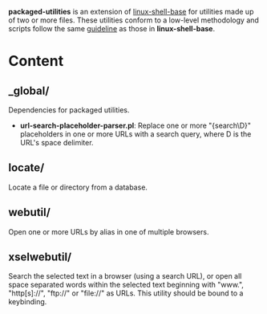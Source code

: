 
**packaged-utilities** is an extension of [linux-shell-base][linux-shell-base] for utilities made up of two or more files. These utilities conform to a low-level methodology and scripts follow the same [guideline][wiki-Guideline-for-Scripts] as those in **linux-shell-base**.

# Content

## _global/

Dependencies for packaged utilities.

* **url-search-placeholder-parser.pl**: Replace one or more "{search\D}" placeholders in one or more URLs with a search query, where D is the URL's space delimiter.

## locate/

Locate a file or directory from a database.

## webutil/

Open one or more URLs by alias in one of multiple browsers.

## xselwebutil/

Search the selected text in a browser (using a search URL), or open all space separated words within the selected text beginning with "www.", "http[s]://", "ftp://" or "file://" as URLs. This utility should be bound to a keybinding.



[linux-shell-base]: https://github.com/linux-shell-base/linux-shell-base

[wiki-Guideline-for-Scripts]: https://github.com/linux-shell-base/linux-shell-base/wiki/Guideline-for-Scripts

